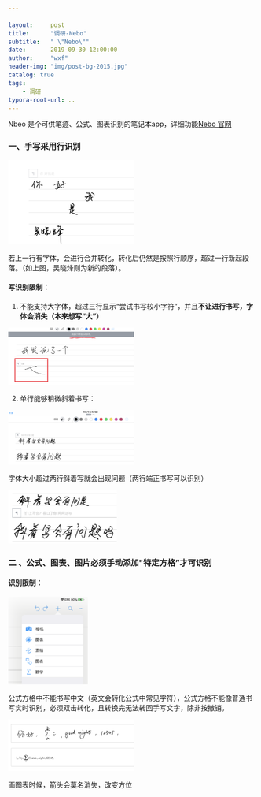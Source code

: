 ```yaml
---

layout:     post
title:      "调研-Nebo"
subtitle:   " \"Nebo\""
date:       2019-09-30 12:00:00
author:     "wxf"
header-img: "img/post-bg-2015.jpg"
catalog: true
tags:
    - 调研
typora-root-url: ..
---
```


Nbeo 是个可供笔迹、公式、图表识别的笔记本app，详细功能[Nebo 官网](https://www.nebo.app/)

###  一、手写采用行识别
<img src="/img/QQ图片20190930112504.jpg" alt="QQ图片20190930112504" style="zoom: 25%;" />

若上一行有字体，会进行合并转化，转化后仍然是按照行顺序，超过一行新起段落。（如上图，吴晓烽则为新的段落）。

#### 写识别限制：

  1. 不能支持大字体，超过三行显示“尝试书写较小字符”，并且**不让进行书写，字体会消失（本来想写“大”）**

<img src="/img/QQ图片20190930113609.png" alt="QQ图片20190930113609" style="zoom: 25%;" />

  2. 单行能够稍微斜着书写：
<img src="/img/QQ图片20190930114244.png" alt="QQ图片20190930114244" style="zoom:25%;" />

  字体大小超过两行斜着写就会出现问题（两行端正书写可以识别）

<img src="/img/QQ图片20190930114231.png" alt="QQ图片20190930114231" style="zoom:25%;" /> 

### 二 、公式、图表、图片必须手动添加"特定方格”才可识别

#### 识别限制：

<img src="/img/QQ图片20190930115830.png" alt="QQ图片20190930115830" style="zoom:25%;" />

公式方格中不能书写中文（英文会转化公式中常见字符），公式方格不能像普通书写实时识别，必须双击转化，且转换完无法转回手写文字，除非按撤销。                                                                                                                                                                                                                                                

<img src="/img/QQ图片20190930120050.png" alt="QQ图片20190930120050" style="zoom:25%;" />

画图表时候，箭头会莫名消失，改变方位